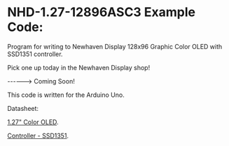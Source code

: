 NHD-1.27-12896ASC3 Example Code:
==============================================
 
 Program for writing to Newhaven Display 128x96 Graphic Color OLED with SSD1351 controller.
 
 Pick one up today in the Newhaven Display shop!
 
 ------> Coming Soon!
 
 This code is written for the Arduino Uno.
 
 Datasheet:
 
 [1.27" Color OLED](http://www.newhavendisplay.com/).
 
 [Controller - SSD1351](http://www.newhavendisplay.com/app_notes/SSD1351.pdf).

